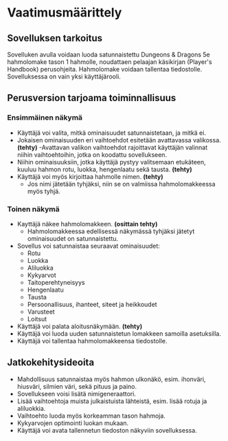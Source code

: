 # Vaatimusmäärittely

## Sovelluksen tarkoitus

Sovelluken avulla voidaan luoda satunnaistettu Dungeons & Dragons 5e hahmolomake tason 1 hahmolle, noudattaen pelaajan käsikirjan (Player's Handbook) perusohjeita. Hahmolomake voidaan tallentaa tiedostolle. Sovelluksessa on vain yksi käyttäjärooli.

## Perusversion tarjoama toiminnallisuus

### Ensimmäinen näkymä
- Käyttäjä voi valita, mitkä ominaisuudet satunnaistetaan, ja mitkä ei.
- Jokaisen ominaisuuden eri vaihtoehdot esitetään avattavassa valikossa. **(tehty)**
  -Avattavan valikon vaihtoehdot rajoittavat käyttäjän valinnat niihin vaihtoehtoihin, jotka on koodattu sovellukseen.
- Niihin ominaisuuksiin, jotka käyttäjä pystyy valitsemaan etukäteen, kuuluu hahmon rotu, luokka, hengenlaatu sekä tausta. **(tehty)**
- Käyttäjä voi myös kirjoittaa hahmolle nimen. **(tehty)**
  - Jos nimi jätetään tyhjäksi, niin se on valmiissa hahmolomakkeessa myös tyhjä.

### Toinen näkymä
- Kayttäjä näkee hahmolomakkeen. **(osittain tehty)**
  - Hahmolomakkeessa edellisessä näkymässä tyhjäksi jätetyt ominaisuudet on satunnaistettu. 
- Sovellus voi satunnaistaa seuraavat ominaisuudet:
  - Rotu
  - Luokka
  - Aliluokka
  - Kykyarvot
  - Taitoperehtyneisyys
  - Hengenlaatu
  - Tausta
  - Persoonallisuus, ihanteet, siteet ja heikkoudet
  - Varusteet
  - Loitsut
- Käyttäjä voi palata aloitusnäkymään. **(tehty)**
- Käyttäjä voi luoda uuden satunnaistetun lomakkeen samoilla asetuksilla.
- Käyttäjä voi tallentaa hahmolomakkeensa tiedostolle.

## Jatkokehitysideoita

- Mahdollisuus satunnaistaa myös hahmon ulkonäkö, esim. ihonväri, hiusväri, silmien väri, sekä pituus ja paino.
- Sovellukseen voisi lisätä nimigeneraattori.
- Lisää vaihtoehtoja muista julkaistuista lähteistä, esim. lisää rotuja ja aliluokkia.
- Vaihtoehto luoda myös korkeamman tason hahmoja.
- Kykyarvojen optimointi luokan mukaan.
- Käyttäjä voi avata tallennetun tiedoston näkyviin sovelluksessa.

